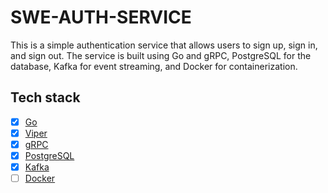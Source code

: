 # SWE-AUTH-SERVICE

This is a simple authentication service that allows users to sign up, sign in, and sign out. The service is built using
Go and gRPC, PostgreSQL for the database, Kafka for event streaming, and Docker for containerization.

## Tech stack

- [x] [Go](https://golang.org/)
- [x] [Viper](https://github.com/spf13/viper)
- [x] [gRPC](https://grpc.io/)
- [x] [PostgreSQL](https://www.postgresql.org/)
- [x] [Kafka](https://kafka.apache.org/)
- [ ] [Docker](https://www.docker.com/)